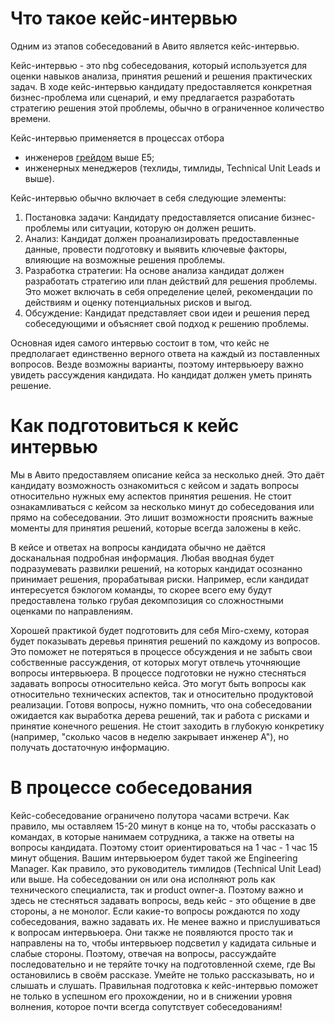 # Что такое кейс-интервью

Одним из этапов собеседований в Авито является кейс-интервью.

Кейс-интервью - это nbg собеседования, который используется для оценки навыков анализа, принятия решений и решения практических задач. В ходе кейс-интервью кандидату предоставляется конкретная бизнес-проблема или сценарий, и ему предлагается разработать стратегию решения этой проблемы, обычно в ограниченное количество времени.

Кейс-интервью применяется в процессах отбора
- инженеров [грейдом](https://avito.tech/education/statistics?utm_source=github&utm_medium=post&utm_campaign=avitotech_statisticscourse&utm_content=second_part) выше Е5;
- инженерных менеджеров (техлиды, тимлиды, Technical Unit Leads и выше).

Кейс-интервью обычно включает в себя следующие элементы:
1. Постановка задачи: Кандидату предоставляется описание бизнес-проблемы или ситуации, которую он должен решить.
2. Анализ: Кандидат должен проанализировать предоставленные данные, провести подготовку и выявить ключевые факторы, влияющие на возможные решения проблемы.
3. Разработка стратегии: На основе анализа кандидат должен разработать стратегию или план действий для решения проблемы. Это может включать в себя определение целей, рекомендации по действиям и оценку потенциальных рисков и выгод.
4. Обсуждение: Кандидат представляет свои идеи и решения перед собеседующими и объясняет свой подход к решению проблемы.

Основная идея самого интервью состоит в том, что кейс не предполагает единственно верного ответа на каждый из поставленных вопросов. Везде возможны варианты, поэтому интервьюеру важно увидеть рассуждения кандидата. Но кандидат должен уметь принять решение.

# Как подготовиться к кейс интервью
Мы в Авито предоставляем описание кейса за несколько дней. Это даёт кандидату возможность ознакомиться с кейсом и задать вопросы относительно нужных ему аспектов принятия решения.
Не стоит ознакамливаться с кейсом за несколько минут до собеседования или прямо на собеседовании. Это лишит возможности прояснить важные моменты для принятия решений, которые всегда заложены в кейс.

В кейсе и ответах на вопросы кандидата обычно не даётся досканальная подробная информация. Любая вводная будет подразумевать развилки решений, на которых кандидат осознанно принимает решения, прорабатывая риски. Например, если
кандидат интересуется бэклогом команды, то скорее всего ему будут предоставлена только грубая декомпозиция со сложностными оценками по направлениям.

Хорошей практикой будет подготовить для себя Miro-схему, которая будет показывать деревья принятия решений по каждому из вопросов. Это поможет не потеряться в процессе обсуждения и не забыть свои собственные рассуждения, от которых могут отвлечь уточняющие вопросы интервьюера.
В процессе подготовки не нужно стесняться задавать вопросы относительно кейса. Это могут быть вопросы как относительно технических аспектов, так и относительно продуктовой реализации. Готовя вопросы, нужно помнить, что она собеседовании ожидается как выработка дерева решений, так и работа с рисками и принятие конечного решения. Не стоит заходить в глубокую конкретику (например, "сколько часов в неделю закрывает инженер А"), но получать достаточную информацию.

# В процессе собеседования
Кейс-собеседование ограничено полутора часами встречи. Как правило, мы оставляем 15-20 минут в конце на то, чтобы рассказать о командах, в которые нанимаем сотрудника, а также на ответы на вопросы кандидата. Поэтому стоит ориентироваться на 1 час - 1 час 15 минут общения.
Вашим интервьюером будет такой же Engineering Manager. Как правило, это руководитель тимлидов (Technical Unit Lead) или выше. На собеседовании он или она исполняют роль как технического специалиста, так и product owner-а. Поэтому важно и здесь не стесняться задавать вопросы, ведь кейс - это общение в две стороны, а не монолог. Если какие-то вопросы рождаются по ходу собеседования, важно задавать их.
Не менее важно и прислушиваться к вопросам интервьюера. Они также не появляются просто так и направлены на то, чтобы интервьюер подсветил у кадидата сильные и слабые стороны. Поэтому, отвечая на вопросы, рассуждайте последовательно и не теряйте точку на подготовленной схеме, где Вы остановились в своём рассказе. Умейте не только рассказывать, но и слышать и слушать.
Правильная подготовка к кейс-интервью поможет не только в успешном его прохождении, но и в снижении уровня волнения, которое почти всегда сопутствует собеседованиям!
